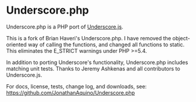 Underscore.php
==============
Underscore.php is a PHP port of [Underscore.js](http://documentcloud.github.com/underscore/).

This is a fork of Brian Haveri's Underscore.php. I have removed the
object-oriented way of calling the functions, and changed all functions to
static. This eliminates the E_STRICT warnings under PHP >=5.4.

In addition to porting Underscore's functionality, Underscore.php includes matching unit tests. Thanks to Jeremy Ashkenas and all contributors to Underscore.js.

For docs, license, tests, change log, and downloads, see:
https://github.com/JonathanAquino/Underscore.php